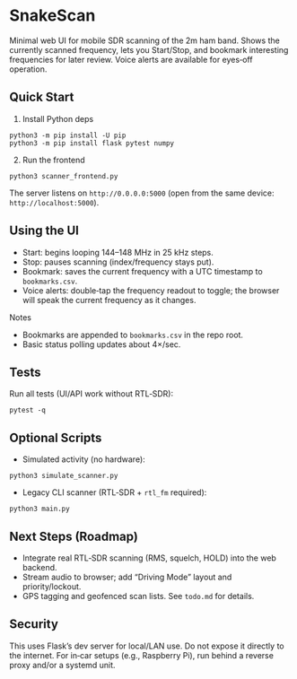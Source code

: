 # SnakeScan

Minimal web UI for mobile SDR scanning of the 2m ham band. Shows the currently scanned frequency, lets you Start/Stop, and bookmark interesting frequencies for later review. Voice alerts are available for eyes‑off operation.

## Quick Start
1) Install Python deps
```
python3 -m pip install -U pip
python3 -m pip install flask pytest numpy
```

2) Run the frontend
```
python3 scanner_frontend.py
```
The server listens on `http://0.0.0.0:5000` (open from the same device: `http://localhost:5000`).

## Using the UI
- Start: begins looping 144–148 MHz in 25 kHz steps.
- Stop: pauses scanning (index/frequency stays put).
- Bookmark: saves the current frequency with a UTC timestamp to `bookmarks.csv`.
- Voice alerts: double‑tap the frequency readout to toggle; the browser will speak the current frequency as it changes.

Notes
- Bookmarks are appended to `bookmarks.csv` in the repo root.
- Basic status polling updates about 4×/sec.

## Tests
Run all tests (UI/API work without RTL‑SDR):
```
pytest -q
```

## Optional Scripts
- Simulated activity (no hardware):
```
python3 simulate_scanner.py
```
- Legacy CLI scanner (RTL‑SDR + `rtl_fm` required):
```
python3 main.py
```

## Next Steps (Roadmap)
- Integrate real RTL‑SDR scanning (RMS, squelch, HOLD) into the web backend.
- Stream audio to browser; add “Driving Mode” layout and priority/lockout.
- GPS tagging and geofenced scan lists. See `todo.md` for details.

## Security
This uses Flask’s dev server for local/LAN use. Do not expose it directly to the internet. For in‑car setups (e.g., Raspberry Pi), run behind a reverse proxy and/or a systemd unit.
